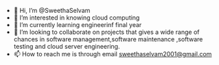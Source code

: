 - 👋 Hi, I’m @SweethaSelvam
- 👀 I’m interested in knowing cloud computing
- 🌱 I’m currently learning engineerinf final year
- 💞️ I’m looking to collaborate on projects that gives a wide range of chances in software management,software maintenance ,software testing and cloud server engineering.
- 📫 How to reach me is through email sweethaselvam2001@gmail.com


<!---
SweethaSelvam/SweethaSelvam is a ✨ special ✨ repository because its `README.md` (this file) appears on your GitHub profile.
You can click the Preview link to take a look at your changes.
--->
